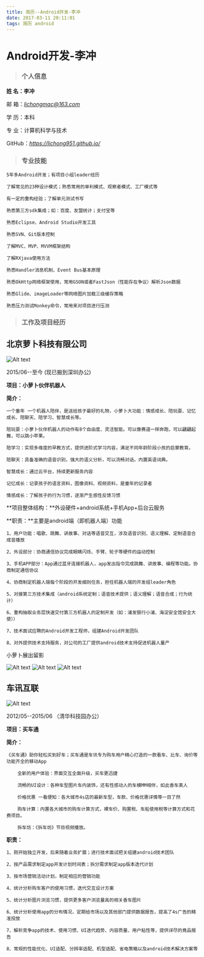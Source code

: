 ```yaml
---
title: 简历--Android开发-李冲
date: 2017-03-11 20:11:01
tags: 简历 android
---
```


# Android开发-李冲
> ### 个人信息

**姓 名：李冲**								                 



邮  箱：*lichongmac@163.com*

学 历：本科

专 业：计算机科学与技术

GitHub：*https://lichong951.github.io/*

> ### 专业技能

	5年多Android开发；有项目小组leader经历
	
	了解常见的23种设计模式；熟悉常用的单利模式、观察者模式、工厂模式等
	
	有一定的重构经验；了解单元测试书写
	
	熟悉第三方sdk集成；如：百度、友盟统计；支付宝等
	
	熟悉Eclipse、Android Studio开发工具
	
	熟悉SVN、Git版本控制
	
	了解MVC、MVP、MVVM框架结构
	
	了解RXjava使用方法
	
	熟悉Handler消息机制、Event Bus基本原理
	
	熟悉OkHttp网络框架使用，常用GSON或者FastJson（性能存在争议）解析Json数据
	
	熟悉Glide、imageLoader等网络图片加载三级缓存策略
	
	熟悉压力测试Monkey命令，常用来对项目进行压测

> ### 工作及项目经历



## 北京萝卜科技有限公司
![Alt text](http://omnk3xsvf.bkt.clouddn.com/luobotec_logo.jpg)

2015/06--至今  (现已搬到深圳办公)

**项目：小萝卜伙伴机器人**

**简介：**
	
	一个童年 一个机器人陪伴，是送给孩子最好的礼物，小萝卜大功能：情感成长、陪玩耍、记忆成长、陪聊天、陪学习、智慧成长等。

	陪玩耍：小萝卜伙伴机器人的动作有8个自由度、灵活智能。可以像赛道一样奔跑，可以翩翩起舞，可以跳小苹果。
	
	陪学习：实现多维度的早教方式，提供进阶式学习内容，满足不同年龄阶段小孩的启蒙教育。
	
	陪聊天：具备准确的语音识别，强大的语义分析，可以流畅对话。内置英语词典。
	
	智慧成长：通过云平台，持续更新服务内容
	
	记忆成长：记录孩子的语言资料，图像资料、视频资料，是童年的记录者
	
	情感成长：了解孩子的行为习惯，逐渐产生感性反馈习惯

**项目整体结构：**外设硬件+android系统+手机App+后台云服务

**职责：**主要是android端（即机器人端）功能
	
	1、用户功能：唱歌、跳舞、讲故事、对话等语音交互，涉及语音识别、语义理解、定制语音合成音播放
	
	2、外设部分：协商通信协议完成眼睛闪烁、手臂、轮子等硬件的运动控制
	
	3、手机APP部分：App通过蓝牙连接机器人，app发出指令完成跳舞、讲故事、编程等功能。协商制定通信协议
	
	4、协商制定机器人端每个阶段的开发细则任务，担任机器人端的开发组leader角色
	
	5、对接第三方技术集成（android系统定制；语音技术提供；语义理解；语音合成；行为统计）
	
	6、重构抽取业务层快速交付第三方机器人的定制开发（如：浦发银行小浦、海淀安全馆安全大使））
	
	7、技术面试应聘的Android开发工程师，组建Android开发团队
	
	8、对外提供技术支持服务，对公司的工厂提供android技术支持促进机器人量产
小萝卜展出留影
	
![Alt text](http://omnk3xsvf.bkt.clouddn.com/8af2f0c5a8fde293cbc8f82b7a074fa9.jpg)
![Alt text](http://omnk3xsvf.bkt.clouddn.com/8632c811ed366b500cae29cca7862129.jpg)
![Alt text](http://omnk3xsvf.bkt.clouddn.com/e7dceb8b3a2cea4eb0a04ebac4e95b8c.jpg)

## 车讯互联
![Alt text](http://omnk3xsvf.bkt.clouddn.com/chexun_logo.png)

2012/05--2015/06 （清华科技园办公）

**项目：买车通**

**简介：**
	
	《买车通》助你轻松买到好车；买车通是车讯专为购车用户精心打造的一款看车、比车、询价等功能齐全的移动App
	
		全新的用户体验：界面交互全面升级，买车更迅捷
	
		流畅的UI设计：各种车型图片车内装饰，还有性感动人的车模MM相伴，如此香车美人
	
		价格优惠 一看便知：各大城市4s店的最新车型，车款、价格优惠详情等一目了然
	
		购车计算：内置各大城市的购车计算方式，裸车价、购置税、车船使用税等计算方式和花费项目。
	
		拆车坊：《拆车坊》节目视频播放。
		
**职责：**

	1、刚开始独立开发，后来随着业务扩展；进行技术面试把关组建android技术团队
	
	2、按产品需求制定app开发计划时间表；拆分需求制定app版本迭代计划
	
	3、按市场营销活动计划，制定相应的营销功能
	
	4、统计分析购车客户的使用习惯，迭代交互设计方案
	
	5、统计分析图片浏览习惯，提供更多客户浏览量高的相关香车图片
	
	6、统计分析使用app的分布情况，定期给市场以及其他部门提供数据报告，提高了4s广告的精准投放
	
	7、解析竞争app的技术、使用习惯、UI迭代趋势、内容质量、用户粘性等，提供详尽的竟品报告
	
	8、常规的性能优化、UI适配、分辨率适配、机型适配、省电策略以及android技术解决方案等
	

	
	




